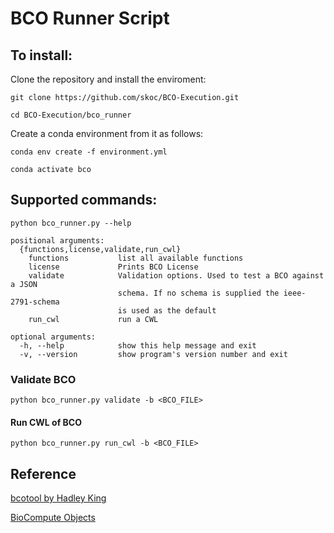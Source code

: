 # BCO Runner Script

## To install:

Clone the repository and install the enviroment:

`git clone https://github.com/skoc/BCO-Execution.git`

`cd BCO-Execution/bco_runner`

Create a conda environment from it as follows:

`conda env create -f environment.yml`

`conda activate bco`

## Supported commands:

```
python bco_runner.py --help

positional arguments:
  {functions,license,validate,run_cwl}
    functions           list all available functions
    license             Prints BCO License
    validate            Validation options. Used to test a BCO against a JSON
                        schema. If no schema is supplied the ieee-2791-schema
                        is used as the default
    run_cwl             run a CWL

optional arguments:
  -h, --help            show this help message and exit
  -v, --version         show program's version number and exit

```

### Validate BCO
```
python bco_runner.py validate -b <BCO_FILE>
``` 

#### Run CWL of BCO
```
python bco_runner.py run_cwl -b <BCO_FILE>

```

## Reference

[bcotool by Hadley King](https://github.com/HadleyKing/bcotool)

[BioCompute Objects](https://biocomputeobject.org/)